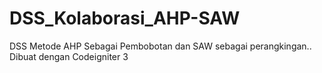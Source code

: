 # DSS_Kolaborasi_AHP-SAW

DSS Metode AHP Sebagai Pembobotan dan SAW sebagai perangkingan..
Dibuat dengan Codeigniter 3
